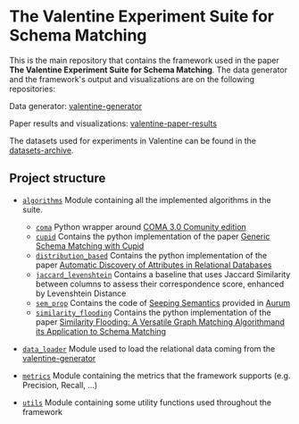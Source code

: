 # The Valentine Experiment Suite for Schema Matching

This is the main repository that contains the framework used in the paper **The Valentine Experiment Suite for Schema Matching**. The data generator and the framework's output and visualizations are on the following repositories:

Data generator: [valentine-generator](https://github.com/delftdata/valentine-generator)

Paper results and visualizations: [valentine-paper-results](https://github.com/delftdata/valentine-paper-results)

The datasets used for experiments in Valentine can be found in the [datasets-archive](https://surfdrive.surf.nl/files/index.php/s/QU5oxyNMuVguEku).

## Project structure

* [`algorithms`](https://github.com/delftdata/valentine-suite/tree/master/algorithms) Module containing all the implemented algorithms in the suite.
   * [`coma`](https://github.com/delftdata/valentine-suite/tree/master/algorithms/coma) Python wrapper around [COMA 3.0 Comunity edition](https://sourceforge.net/projects/coma-ce/)
   * [`cupid`](https://github.com/delftdata/valentine-suite/tree/master/algorithms/cupid) Contains the python implementation of the paper [Generic Schema Matching with Cupid](http://citeseerx.ist.psu.edu/viewdoc/download?doi=10.1.1.79.4079&rep=rep1&type=pdf)
   * [`distribution_based`](https://github.com/delftdata/valentine-suite/tree/master/algorithms/distribution_based) Contains the python implementation of the paper [Automatic Discovery of Attributes in Relational Databases](https://dl-acm-org.tudelft.idm.oclc.org/doi/pdf/10.1145/1989323.1989336)
   * [`jaccard_levenshtein`](https://github.com/delftdata/valentine-suite/tree/master/algorithms/jaccard_levenshtein) Contains a baseline that uses Jaccard Similarity between columns to assess their correspondence score, enhanced by Levenshtein Distance
   * [`sem_prop`](https://github.com/delftdata/valentine-suite/tree/master/algorithms/sem_prop) Contains the code of [Seeping Semantics](http://da.qcri.org/ntang/pubs/icde2018semantic.pdf) provided in [Aurum](https://github.com/mitdbg/aurum-datadiscovery)
   * [`similarity_flooding`](https://github.com/delftdata/valentine-suite/tree/master/algorithms/similarity_flooding) Contains the python implementation of the paper [Similarity Flooding: A Versatile Graph Matching Algorithmand its Application to Schema Matching](http://p8090-ilpubs.stanford.edu.tudelft.idm.oclc.org/730/1/2002-1.pdf)
   
* [`data_loader`](https://github.com/delftdata/valentine-suite/tree/master/data_loader) Module used to load the relational data coming from the [valentine-generator](https://github.com/delftdata/valentine-generator)
* [`metrics`](https://github.com/delftdata/valentine-suite/tree/master/metrics) Module containing the metrics that the framework supports (e.g. Precision, Recall, ...) 
* [`utils`](https://github.com/delftdata/valentine-suite/tree/master/utils) Module containing some utility functions used throughout the framework
